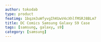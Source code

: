 ```yaml
---
author: tokodab
type: product
featimg: 1bqzm3uWfyvgIhKUwV4cXhlfMSRJ8BLm7
title: DC Comics Samsung Galaxy S9 Case
tags: [samsung, galaxy, s9]
category: [samsung]
---
```

